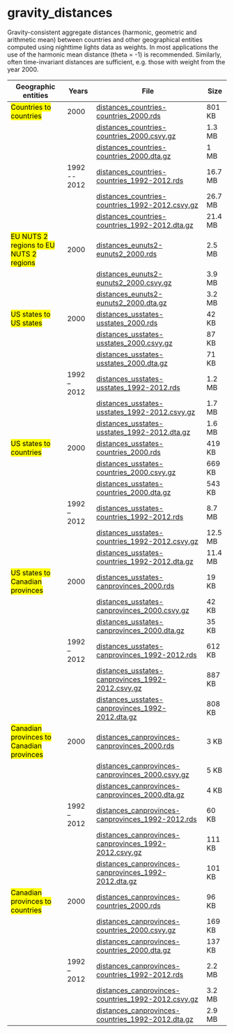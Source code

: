 # gravity_distances
 Gravity-consistent aggregate distances (harmonic, geometric and arithmetic mean) between countries and other geographical entities computed using nighttime lights data as weights. In most applications the use of the harmonic mean distance (theta = -1) is recommended. Similarly, often time-invariant distances are sufficient, e.g. those with weight from the year 2000.

 | Geographic entities | Years | File | Size |
 | --- | --- | --- | --- |
 | <i class="feather i-left" data-feather="map-pin"></i> <mark class="red">Countries to countries</mark> | 2000 | [distances_countries-countries_2000.rds](distances_countries-countries_2000.rds) | 801 KB |
 |                        |              | [distances_countries-countries_2000.csvy.gz](distances_countries-countries_2000.csvy.gz) | 1.3 MB |
 |                        |              | [distances_countries-countries_2000.dta.gz](distances_countries-countries_2000.dta.gz) | 1 MB |
 |                        | 1992 -- 2012 | [distances_countries-countries_1992-2012.rds](distances_countries-countries_1992-2012.rds) | 16.7 MB |
 |                        |              | [distances_countries-countries_1992-2012.csvy.gz](distances_countries-countries_1992-2012.csvy.gz) | 26.7 MB |
 |                        |              | [distances_countries-countries_1992-2012.dta.gz](distances_countries-countries_1992-2012.dta.gz) | 21.4 MB |
 | <i class="feather i-left" data-feather="map-pin"></i> <mark class="red">EU NUTS 2 regions to EU NUTS 2 regions</mark> | 2000 | [distances_eunuts2-eunuts2_2000.rds](distances_eunuts2-eunuts2_2000.rds) | 2.5 MB |
 |                        |      | [distances_eunuts2-eunuts2_2000.csvy.gz](distances_eunuts2-eunuts2_2000.csvy.gz) | 3.9 MB |
 |                        |      | [distances_eunuts2-eunuts2_2000.dta.gz](distances_eunuts2-eunuts2_2000.dta.gz) | 3.2 MB |
 | <i class="feather i-left" data-feather="map-pin"></i> <mark class="red">US states to US states</mark> | 2000 | [distances_usstates-usstates_2000.rds](distances_usstates-usstates_2000.rds) | 42 KB |
 |                        |             | [distances_usstates-usstates_2000.csvy.gz](distances_usstates-usstates_2000.csvy.gz) | 87 KB |
 |                        |             | [distances_usstates-usstates_2000.dta.gz](distances_usstates-usstates_2000.dta.gz) | 71 KB |
 |                        | 1992 – 2012 | [distances_usstates-usstates_1992-2012.rds](distances_usstates-usstates_1992-2012.rds) | 1.2 MB |
 |                        |             | [distances_usstates-usstates_1992-2012.csvy.gz](distances_usstates-usstates_1992-2012.csvy.gz) | 1.7 MB |
 |                        |             | [distances_usstates-usstates_1992-2012.dta.gz](distances_usstates-usstates_1992-2012.dta.gz) | 1.6 MB |
 | <i class="feather i-left" data-feather="map-pin"></i> <mark class="red">US states to countries</mark> | 2000 | [distances_usstates-countries_2000.rds](distances_usstates-countries_2000.rds) | 419 KB |
 |                        |             | [distances_usstates-countries_2000.csvy.gz](distances_usstates-countries_2000.csvy.gz) | 669 KB |
 |                        |             | [distances_usstates-countries_2000.dta.gz](distances_usstates-countries_2000.dta.gz) | 543 KB |
 |                        | 1992 – 2012 | [distances_usstates-countries_1992-2012.rds](distances_usstates-countries_1992-2012.rds) | 8.7 MB |
 |                        |             | [distances_usstates-countries_1992-2012.csvy.gz](distances_usstates-countries_1992-2012.csvy.gz) | 12.5 MB |
 |                        |             | [distances_usstates-countries_1992-2012.dta.gz](distances_usstates-countries_1992-2012.dta.gz) | 11.4 MB |
 | <i class="feather i-left" data-feather="map-pin"></i> <mark class="red">US states to Canadian provinces</mark> | 2000 | [distances_usstates-canprovinces_2000.rds](distances_usstates-canprovinces_2000.rds) | 19 KB |
 |                        |             | [distances_usstates-canprovinces_2000.csvy.gz](distances_usstates-canprovinces_2000.csvy.gz) | 42 KB |
 |                        |             | [distances_usstates-canprovinces_2000.dta.gz](distances_usstates-canprovinces_2000.dta.gz) | 35 KB |
 |                        | 1992 – 2012 | [distances_usstates-canprovinces_1992-2012.rds](distances_usstates-canprovinces_1992-2012.rds) | 612 KB |
 |                        |             | [distances_usstates-canprovinces_1992-2012.csvy.gz](distances_usstates-canprovinces_1992-2012.csvy.gz) | 887 KB |
 |                        |             | [distances_usstates-canprovinces_1992-2012.dta.gz](distances_usstates-canprovinces_1992-2012.dta.gz) | 808 KB |
 | <i class="feather i-left" data-feather="map-pin"></i> <mark class="red">Canadian provinces to Canadian provinces</mark> | 2000 | [distances_canprovinces-canprovinces_2000.rds](distances_canprovinces-canprovinces_2000.rds) | 3 KB |
 |                        |             | [distances_canprovinces-canprovinces_2000.csvy.gz](distances_canprovinces-canprovinces_2000.csvy.gz) | 5 KB |
 |                        |             | [distances_canprovinces-canprovinces_2000.dta.gz](distances_canprovinces-canprovinces_2000.dta.gz) | 4 KB |
 |                        | 1992 – 2012 | [distances_canprovinces-canprovinces_1992-2012.rds](distances_canprovinces-canprovinces_1992-2012.rds) | 60 KB |
 |                        |             | [distances_canprovinces-canprovinces_1992-2012.csvy.gz](distances_canprovinces-canprovinces_1992-2012.csvy.gz) | 111 KB |
 |                        |             | [distances_canprovinces-canprovinces_1992-2012.dta.gz](distances_canprovinces-canprovinces_1992-2012.dta.gz) | 101 KB |
 | <i class="feather i-left" data-feather="map-pin"></i> <mark class="red">Canadian provinces to countries</mark> | 2000 | [distances_canprovinces-countries_2000.rds](distances_canprovinces-countries_2000.rds) | 96 KB |
 |                        |             | [distances_canprovinces-countries_2000.csvy.gz](distances_canprovinces-countries_2000.csvy.gz) | 169 KB |
 |                        |             | [distances_canprovinces-countries_2000.dta.gz](distances_canprovinces-countries_2000.dta.gz) | 137 KB |
 |                        | 1992 – 2012 | [distances_canprovinces-countries_1992-2012.rds](distances_canprovinces-countries_1992-2012.rds) | 2.2 MB |
 |                        |             | [distances_canprovinces-countries_1992-2012.csvy.gz](distances_canprovinces-countries_1992-2012.csvy.gz) | 3.2 MB |
 |                        |             | [distances_canprovinces-countries_1992-2012.dta.gz](distances_canprovinces-countries_1992-2012.dta.gz) | 2.9 MB |
